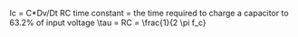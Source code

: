 Ic  = C*Dv/Dt
RC time constant = the time required to charge a capacitor to 63.2% of input voltage
\tau = RC = \frac{1}{2 \pi f_c}
